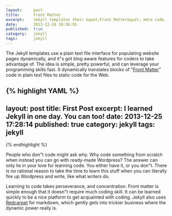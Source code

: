 ```yaml
---
layout:     post
title:      Front Matter
excerpt:    Jekyll templates their &quot;Front Matter&quot; meta code.
date:       2013-12-26 10:36:55
published:  true
category:   jekyll
tags:       jekyll
---
```


The Jekyll templates use a plain text file interface for populating website pages dynamically, and it&quot;s got blog aware features for coders to take advantage of. The idea is simple, pretty powerful, and can leverage your programming skills fast. It dynamically translates blocks of &quot;[Front Matter][front-matter]&quot; code in plain text files to static code for the Web.

{% highlight YAML %}
---
layout: post
title: First Post
excerpt: I learned Jekyll in one day. You can too!
date: 2013-12-25 17:28:14
published: true
category: jekyll
tags: jekyll
---
{% endhighlight %}

People who don&quot;t code might ask why. Why code something from scratch when instead you can go with ready-made Wordpress? The answer can only lie in your love for learning code. You either have it, or you don&quot;t. There is no rational reason to take the time to learn this stuff when you can literally fire up Wordpress and write, like what writers do.

Learning to code takes perseverance, and concentration. Front matter is simple enough that it doesn&quot;t require much coding skill. It can be learned quickly to be a nice platform to get acquainted with coding. Jekyll also uses [Redcarpet][red-carpet] for markdown, which gently gets into trickier business where the dynamic power really is.

[red-carpet]: https://github.com/vmg/redcarpet
[front-matter]: http://jekyllrb.com/docs/frontmatter/
